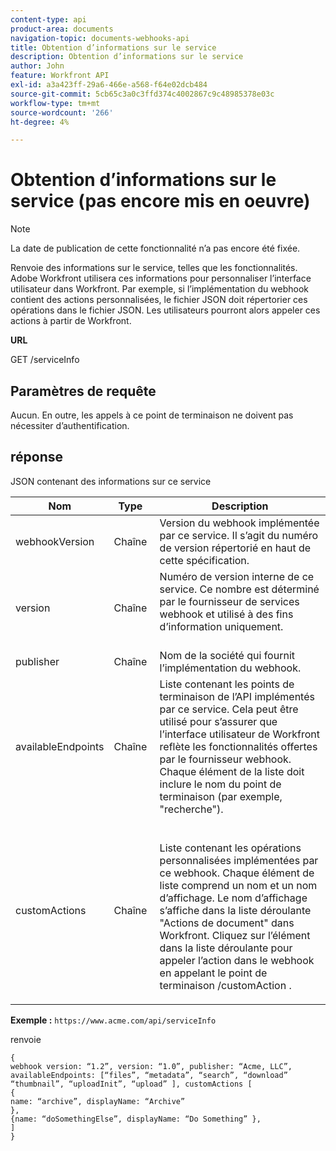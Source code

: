 ```yaml
---
content-type: api
product-area: documents
navigation-topic: documents-webhooks-api
title: Obtention d’informations sur le service
description: Obtention d’informations sur le service
author: John
feature: Workfront API
exl-id: a3a423ff-29a6-466e-a568-f64e02dcb484
source-git-commit: 5cb65c3a0c3ffd374c4002867c9c48985378e03c
workflow-type: tm+mt
source-wordcount: '266'
ht-degree: 4%

---
```



# Obtention d’informations sur le service (pas encore mis en oeuvre)

>[!NOTE]
>
>La date de publication de cette fonctionnalité n’a pas encore été fixée.

Renvoie des informations sur le service, telles que les fonctionnalités. Adobe Workfront utilisera ces informations pour personnaliser l’interface utilisateur dans Workfront. Par exemple, si l’implémentation du webhook contient des actions personnalisées, le fichier JSON doit répertorier ces opérations dans le fichier JSON. Les utilisateurs pourront alors appeler ces actions à partir de Workfront.

**URL**

GET /serviceInfo

## Paramètres de requête

Aucun. En outre, les appels à ce point de terminaison ne doivent pas nécessiter d’authentification.

## réponse

JSON contenant des informations sur ce service

<table style="table-layout:auto"> 
 <col> 
 <col> 
 <col> 
 <thead> 
  <tr> 
   <th>Nom</th> 
   <th>Type </th> 
   <th>Description</th> 
  </tr> 
 </thead> 
 <tbody> 
  <tr> 
   <td>webhookVersion </td> 
   <td>Chaîne </td> 
   <td>Version du webhook implémentée par ce service. Il s’agit du numéro de version répertorié en haut de cette spécification.</td> 
  </tr> 
  <tr> 
   <td>version </td> 
   <td>Chaîne </td> 
   <td>Numéro de version interne de ce service. Ce nombre est déterminé par le fournisseur de services webhook et utilisé à des fins d’information uniquement.<br><br></td> 
  </tr> 
  <tr> 
   <td>publisher </td> 
   <td>Chaîne </td> 
   <td>Nom de la société qui fournit l’implémentation du webhook.</td> 
  </tr> 
  <tr> 
   <td>availableEndpoints</td> 
   <td>Chaîne </td> 
   <td>Liste contenant les points de terminaison de l’API implémentés par ce service. Cela peut être utilisé pour s’assurer que l’interface utilisateur de Workfront reflète les fonctionnalités offertes par le fournisseur webhook. Chaque élément de la liste doit inclure le nom du point de terminaison (par exemple, "recherche").</td> 
  </tr> 
  <tr> 
   <td>customActions </td> 
   <td>Chaîne</td> 
   <td>  <p>Liste contenant les opérations personnalisées implémentées par ce webhook. Chaque élément de liste comprend un nom et un nom d’affichage. Le nom d’affichage s’affiche dans la liste déroulante "Actions de document" dans Workfront. Cliquez sur l’élément dans la liste déroulante pour appeler l’action dans le webhook en appelant le point de terminaison /customAction .</p></td> 
  </tr> 
 </tbody> 
</table>

**Exemple :** `https://www.acme.com/api/serviceInfo`

renvoie

```
{
webhook version: “1.2”, version: “1.0”, publisher: “Acme, LLC”, availableEndpoints: [“files”, “metadata”, “search”, “download”
“thumbnail”, “uploadInit”, “upload” ], customActions [
{
name: “archive”, displayName: “Archive” 
}, 
{name: “doSomethingElse”, displayName: “Do Something” }, 
] 
}
```
